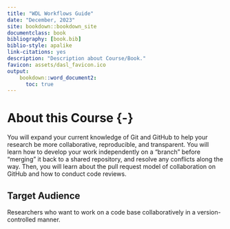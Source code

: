 ```yaml
---
title: "WDL Workflows Guide"
date: "December, 2023"
site: bookdown::bookdown_site
documentclass: book
bibliography: [book.bib]
biblio-style: apalike
link-citations: yes
description: "Description about Course/Book."
favicon: assets/dasl_favicon.ico
output:
    bookdown::word_document2:
      toc: true
---
```


# About this Course {-}

You will expand your current knowledge of Git and GitHub to help your research be more collaborative, reproducible, and transparent. You will learn how to develop your work independently on a “branch” before “merging” it back to a shared repository, and resolve any conflicts along the way. Then, you will learn about the pull request model of collaboration on GitHub and how to conduct code reviews.


## Target Audience

Researchers who want to work on a code base collaboratively in a version-controlled manner.


